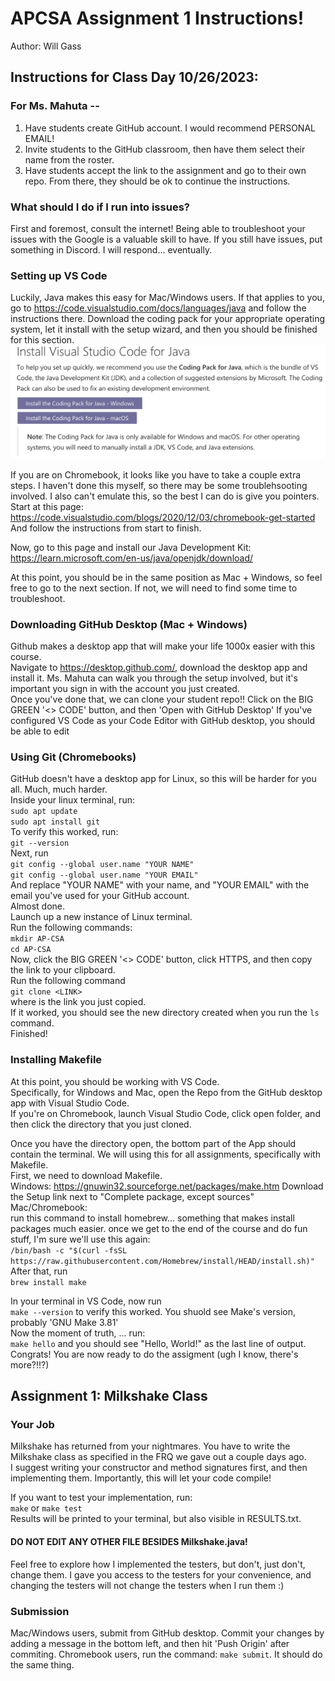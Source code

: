 # APCSA Assignment 1 Instructions!
Author: Will Gass

## Instructions for Class Day 10/26/2023:

### For Ms. Mahuta --
1. Have students create GitHub account. I would recommend PERSONAL EMAIL!
2. Invite students to the GitHub classroom, then have them select their name from the roster.
3. Have students accept the link to the assignment and go to their own repo. From there, they should be ok to continue the instructions.

### What should I do if I run into issues?

First and foremost, consult the internet! Being able to troubleshoot your issues with the Google is a valuable skill to have. If you still have issues, put something in Discord. I will respond... eventually.

### Setting up VS Code
Luckily, Java makes this easy for Mac/Windows users. If that applies to you, go to https://code.visualstudio.com/docs/languages/java and follow the instructions there.
Download the coding pack for your appropriate operating system, let it install with the setup wizard, and then you should be finished for this section.
<img src="./images/vscode_wm.png">

If you are on Chromebook, it looks like you have to take a couple extra steps. I haven't done this myself, so there may be some troublehsooting involved.
I also can't emulate this, so the best I can do is give you pointers.
Start at this page:
https://code.visualstudio.com/blogs/2020/12/03/chromebook-get-started
And follow the instructions from start to finish.

Now, go to this page and install our Java Development Kit:
https://learn.microsoft.com/en-us/java/openjdk/download/

At this point, you should be in the same position as Mac + Windows, so feel free to go to the next section. If not, we will need to find some time to troubleshoot.

### Downloading GitHub Desktop (Mac + Windows)
Github makes a desktop app that will make your life 1000x easier with this course.  
Navigate to https://desktop.github.com/, download the desktop app and install it. Ms. Mahuta can walk you through the setup involved, but it's important you sign in with the account you just created.  
Once you've done that, we can clone your student repo!! Click on the BIG GREEN '<> CODE' button, and then 'Open with GitHub Desktop'
If you've configured VS Code as your Code Editor with GitHub desktop, you should be able to edit 

### Using Git (Chromebooks)
GitHub doesn't have a desktop app for Linux, so this will be harder for you all. Much, much harder.  
Inside your linux terminal, run:  
`sudo apt update`  
`sudo apt install git`  
To verify this worked, run:  
`git --version`  
Next, run   
`git config --global user.name "YOUR NAME"`  
`git config --global user.name "YOUR EMAIL"`  
And replace "YOUR NAME" with your name, and "YOUR EMAIL" with the email you've used for your GitHub account.  
Almost done.  
Launch up a new instance of Linux terminal.   
Run the following commands:  
`mkdir AP-CSA`  
`cd AP-CSA`  
Now, click the BIG GREEN '<> CODE' button, click HTTPS, and then copy the link to your clipboard.  
Run the following command  
`git clone <LINK>`  
where <LINK> is the link you just copied.  
If it worked, you should see the new directory created when you run the `ls` command.  
Finished!  

### Installing Makefile

At this point, you should be working with VS Code.  
Specifically, for Windows and Mac, open the Repo from the GitHub desktop app with Visual Studio Code.  
If you're on Chromebook, launch Visual Studio Code, click open folder, and then click the directory that you just cloned.  

Once you have the directory open, the bottom part of the App should contain the terminal. We will using this for all assignments, specifically with Makefile.   
First, we need to download Makefile.   
Windows: https://gnuwin32.sourceforge.net/packages/make.htm  Download the Setup link next to "Complete package, except sources"  
Mac/Chromebook:  
run this command to install homebrew... something that makes install packages much easier. once we get to the end of the course and do fun stuff, I'm sure we'll use this again:  
`/bin/bash -c "$(curl -fsSL https://raw.githubusercontent.com/Homebrew/install/HEAD/install.sh)"`    
After that, run  
`brew install make`  

In your terminal in VS Code, now run  
`make --version` to verify this worked. You shuold see Make's version, probably 'GNU Make 3.81'  
Now the moment of truth, ... run:   
`make hello` and you should see "Hello, World!" as the last line of output. Congrats! You are now ready to do the assigment (ugh I know, there's more?!!?)  

## Assignment 1: Milkshake Class

### Your Job

Milkshake has returned from your nightmares. You have to write the Milkshake class as specified in the FRQ we gave out a couple days ago.   
I suggest writing your constructor and method signatures first, and then implementing them. Importantly, this will let your code compile!  

If you want to test your implementation, run:  
`make` or `make test`    
Results will be printed to your terminal, but also visible in RESULTS.txt.  

#### DO NOT EDIT ANY OTHER FILE BESIDES Milkshake.java! 

Feel free to explore how I implemented the testers, but don't, just don't, change them. I gave you access to the testers for your convenience, and changing the testers will not change the testers when I run them :)  

### Submission

Mac/Windows users, submit from GitHub desktop. Commit your changes by adding a message in the bottom left, and then hit 'Push Origin' after commiting.
Chromebook users, run the command: `make submit`. It should do the same thing.

